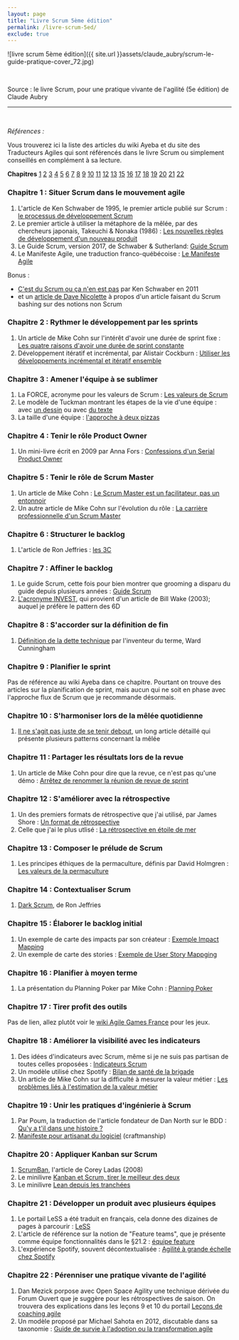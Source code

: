 ```yaml
---
layout: page
title: "Livre Scrum 5ème édition"
permalink: /livre-scrum-5ed/
exclude: true
---
```


![livre scrum 5ème édition]({{ site.url }}assets/claude_aubry/scrum-le-guide-pratique-cover_72.jpg)

&nbsp;  

Source : le livre Scrum, pour une pratique vivante de l'agilité (5e édition) de Claude Aubry

---
&nbsp;  

_Références :_

Vous trouverez ici la liste des articles du wiki Ayeba et du site des Traducteurs Agiles qui sont référencés dans le livre Scrum ou simplement conseillés en complément à sa lecture.

**Chapitres** [1](#ch01) [2](#ch02) [3](#ch03) [4](#ch04) [5](#ch05) [6](#ch06) [7](#ch07) [8](#ch08) [9](#ch09) [10](#ch10) [11](#ch11) [12](#ch12) [13](#ch14) [15](#ch15) [16](#ch16) [17](#ch17) [18](#ch18) [19](#ch19) [20](#ch20) [21](#ch21) [22](#ch22)


### <a name="ch01"></a> Chapitre 1 : Situer Scrum dans le mouvement agile

1. L'article de Ken Schwaber de 1995, le premier article publié sur Scrum : [le processus de développement Scrum](http://www.les-traducteurs-agiles.org/2017/07/20/le-processus-de-developpement-SCRUM.html)
2. Le premier article à utiliser la métaphore de la mêlée, par des chercheurs japonais, Takeuchi & Nonaka (1986) : [Les nouvelles règles de développement d'un nouveau produit](http://www.les-traducteurs-agiles.org/2009/06/07/les-nouvelles-regles-de-developpement-d-un-nouveau-produit.html)
3. Le Guide Scrum, version 2017, de Schwaber & Sutherland: [Guide Scrum](http://www.les-traducteurs-agiles.org/2017/11/12/guide-scrum-novembre-2017.html)
4. Le Manifeste Agile, une traduction franco-québécoise : [Le Manifeste Agile](http://www.les-traducteurs-agiles.org/2011/01/01/manifeste-pour-le-developpement-agile-de-logiciels.html)

Bonus :

* [C'est du Scrum ou ça n'en est pas](http://www.les-traducteurs-agiles.org/2011/01/12/c-est-du-scrum-ou-ca-n-en-est-pas.html) par Ken Schwaber en 2011
* et un [article de Dave Nicolette](http://www.les-traducteurs-agiles.org/scrum/2016/06/19/c-est-quoi-le-probleme.html) à propos d'un article faisant du Scrum bashing sur des notions non Scrum


### <a name="ch02"></a> Chapitre 2 : Rythmer le développement par les sprints

1. Un article de Mike Cohn sur l'intérêt d'avoir une durée de sprint fixe : [Les quatre raisons d'avoir une durée de sprint constante](http://www.les-traducteurs-agiles.org/2017/11/19/les-quatre-raisons-d-avoir-une-duree-de-sprint-constante.html)
2. Développement itératif et incrémental, par Alistair Cockburn : [Utiliser les développements incrémental et itératif ensemble](http://www.les-traducteurs-agiles.org/2009/11/16/utiliser-les-developpements-incremental-et-iteratif-ensemble.html)


### <a name="ch03"></a> Chapitre 3 : Amener l'équipe à se sublimer

1. La FORCE, acronyme pour les valeurs de Scrum : [Les valeurs de Scrum](http://www.les-traducteurs-agiles.org/2016/07/22/les-valeurs-de-scrum.html)
2. Le modèle de Tuckman montrant les étapes de la vie d'une équipe : avec [un dessin](http://www.les-traducteurs-agiles.org/2016/10/16/modele-de-tuckman.html) ou avec [du texte](http://www.les-traducteurs-agiles.org/2017/12/20/les-cinq-etapes-de-developpement-d-une-equipe-et-le-role-du-chef-de-projet.html)
3. La taille d'une équipe : [l'approche à deux pizzas](http://www.les-traducteurs-agiles.org/2014/11/03/l-approche-des-deux-pizzas-pour-un-travail-d-equipe-productif.html)


### <a name="ch04"></a> Chapitre 4 : Tenir le rôle Product Owner

1. Un mini-livre écrit en 2009 par Anna Fors : [Confessions d'un Serial Product Owner](http://www.les-traducteurs-agiles.org/2013/07/24/confessions-d-un-serial-product-owner.html)


### <a name="ch05"></a> Chapitre 5 : Tenir le rôle de Scrum Master

1. Un article de Mike Cohn : [Le Scrum Master est un facilitateur, pas un entonnoir](http://www.les-traducteurs-agiles.org/2016/10/06/le-scrummaster-est-un-facilitateur-pas-un-entonnoir.html)
2. Un autre article de Mike Cohn sur l'évolution du rôle : [La carrière professionnelle d'un Scrum Master](http://www.les-traducteurs-agiles.org/2017/05/16/la-carriere-professionnelle-d-un-scrummaster.html)


### <a name="ch06"></a> Chapitre 6 : Structurer le backlog

1. L'article de Ron Jeffries : [les 3C](http://www.les-traducteurs-agiles.org/2009/11/12/xp-l-essentiel-carte-conversation-confirmation.html)


### <a name="ch07"></a> Chapitre 7 : Affiner le backlog

1. Le guide Scrum, cette fois pour bien montrer que grooming a disparu du guide depuis plusieurs années : [Guide Scrum](http://www.les-traducteurs-agiles.org/2017/11/12/guide-scrum-novembre-2017.html)
2. [L'acronyme INVEST](http://www.les-traducteurs-agiles.org/story/2015/02/23/investissez-dans-de-bonnes-stories-et-dans-des-taches-smart.html), qui provient d'un article de Bill Wake (2003); auquel je préfère le pattern des 6D


### <a name="ch08"></a> Chapitre 8 : S'accorder sur la définition de fin

1. [Définition de la dette technique](http://www.les-traducteurs-agiles.org/2017/06/19/definition-de-la-dette-technique.html) par l'inventeur du terme, Ward Cunningham


### <a name="ch09"></a> Chapitre 9 : Planifier le sprint
Pas de référence au wiki Ayeba dans ce chapitre. Pourtant on trouve des articles sur la planification de sprint, mais aucun qui ne soit en phase avec l'approche flux de Scrum que je recommande désormais.


### <a name="ch10"></a> Chapitre 10 : S'harmoniser lors de la mêlée quotidienne

1. [Il ne s'agit pas juste de se tenir debout](http://www.les-traducteurs-agiles.org/agile/stand-up/2015/07/25/il-ne-s-agit-pas-juste-de-se-tenir-debout.html), un long article détaillé qui présente plusieurs patterns concernant la mêlée


### <a name="ch11"></a> Chapitre 11 : Partager les résultats lors de la revue

1. Un article de Mike Cohn pour dire que la revue, ce n'est pas qu'une démo : [Arrêtez de renommer la réunion de revue de sprint](http://www.les-traducteurs-agiles.org/2016/08/31/arretez-de-renommer-la-reunion-de-revue-de-sprint.html)


### <a name="ch12"></a> Chapitre 12 : S'améliorer avec la rétrospective

1. Un des premiers formats de rétrospective que j'ai utilisé, par James Shore : [Un format de rétrospective](http://www.les-traducteurs-agiles.org/2011/02/27/un-format-de-retrospective.html)
2. Celle que j'ai le plus utlisé : [La rétrospective en étoile de mer](http://www.les-traducteurs-agiles.org/2011/11/13/la-retrospective-en-etoile-de-mer.html)


### <a name="ch13"></a> Chapitre 13 : Composer le prélude de Scrum

1. Les principes éthiques de la permaculture, définis par David Holmgren : [Les valeurs de la permaculture](http://www.les-traducteurs-agiles.org/2017/08/28/les-valeurs-de-la-permaculture.html)


### <a name="ch14"></a> Chapitre 14 : Contextualiser Scrum

1. [Dark Scrum](http://www.les-traducteurs-agiles.org/scrum/2016/11/20/dark-scrum.html), de Ron Jeffries


### <a name="ch15"></a> Chapitre 15 : Élaborer le backlog initial

1. Un exemple de carte des impacts par son créateur : [Exemple Impact Mapping](http://www.les-traducteurs-agiles.org/2014/11/18/exemple-impact-mapping.html)
2. Un exemple de carte des stories : [Exemple de User Story Mappging](http://www.les-traducteurs-agiles.org/2017/04/24/exemple-de-user-story-mapping.html)

### <a name="ch16"></a> Chapitre 16 : Planifier à moyen terme

1. La présentation du Planning Poker par Mike Cohn : [Planning Poker](http://www.les-traducteurs-agiles.org/2017/07/21/planning-poker-une-technique-de-planification-et-d-estimation-agile.html)

### <a name="ch17"></a> Chapitre 17 : Tirer profit des outils

Pas de lien, allez plutôt voir le [wiki Agile Games France](http://www.agilegamesfrance.fr/index.php?title=Accueil) pour les jeux.

### <a name="ch18"></a> Chapitre 18 : Améliorer la visibilité avec les indicateurs

1. Des idées d'indicateurs avec Scrum, même si je ne suis pas partisan de toutes celles proposées : [Indicateurs Scrum](http://www.les-traducteurs-agiles.org/2017/10/24/indicateurs-scrum.html)
2. Un modèle utilisé chez Spotify : [Bilan de santé de la brigade](http://www.les-traducteurs-agiles.org/2014/09/16/bilan-de-sante-de-la-brigade.html)
3. Un article de Mike Cohn sur la difficulté à mesurer la valeur métier : [Les problèmes liés à l'estimation de la valeur métier](http://www.les-traducteurs-agiles.org/2012/07/02/les-problemes-lies-a-l-estimation-de-la-valeur-metier.html)

### <a name="ch19"></a> Chapitre 19 : Unir les pratiques d'ingénierie à Scrum

1. Par Poum, la traduction de l'article fondateur de Dan North sur le BDD : [Qu'y a t'il dans une histoire ?](http://ayeba.wikispaces.com/Qu%27y+a-t%27il+dans+une+histoire+%28une+Story%29+%3F)
2. [Manifeste pour artisanat du logiciel](http://manifesto.softwarecraftsmanship.org/#/fr-fr) (craftmanship)


### <a name="ch20"></a> Chapitre 20 : Appliquer Kanban sur Scrum

1. [ScrumBan](http://www.les-traducteurs-agiles.org/2011/07/01/scrum-ban.html), l'article de Corey Ladas (2008)
2. Le minilivre [Kanban et Scrum, tirer le meilleur des deux](http://www.les-traducteurs-agiles.org/2010/01/18/kanban-et-scrum-tirer-le-meilleur-des-deux.html)
3. Le minilivre [Lean depuis les tranchées](http://www.les-traducteurs-agiles.org/2012/03/20/lean-depuis-les-tranchees.html)

### <a name="ch21"></a> Chapitre 21 : Développer un produit avec plusieurs équipes

1. Le portail LeSS a été traduit en français, cela donne des dizaines de pages à parcourir : [LeSS](http://ayeba.wikispaces.com/Portail+LeSS)
2. L'article de référence sur la notion de "Feature teams", que je présente comme équipe fonctionnalités dans le §21.2 : [équipe feature](http://ayeba.wikispaces.com/Equipe+Feature)
3. L'expérience Spotify, souvent décontextualisée : [Agilité à grande échelle chez Spotify](http://ayeba.wikispaces.com/Agilit%C3%A9+%C3%A0+grande+%C3%A9chelle+chez+Spotify)

### <a name="ch22"></a> Chapitre 22 : Pérenniser une pratique vivante de l'agilité

1. Dan Mezick porpose avec Open Space Agility une technique dérivée du Forum Ouvert que je suggère pour les rétrospectives de saison. On trouvera des explications dans les leçons 9 et 10 du portail [Leçons de coaching agile](http://ayeba.wikispaces.com/Portail%20Le%C3%A7ons%20de%20coaching%20agile)
2. Un modèle proposé par Michael Sahota en 2012, discutable dans sa taxonomie : [Guide de survie à l'adoption ou la transformation agile](http://ayeba.wikispaces.com/Guide+de+Survie+%C3%A0+l%27Adoption+ou+Transformation+Agile)
